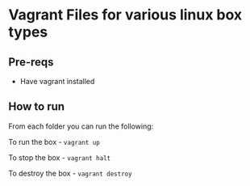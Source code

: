 # Vagrant Files for various linux box types

## Pre-reqs
-  Have vagrant installed

## How to run

From each folder you can run the following:

To run the box - `vagrant up`

To stop the box - `vagrant halt`

To destroy the box - `vagrant destroy`


